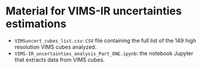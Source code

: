 # Material for VIMS-IR uncertainties estimations

 - `VIMSuncert_cubes_list.csv`: `CSV` file containing the full list of the 149 high resolution VIMS cubes analyzed.
 - `VIMS-IR_uncertainties_analysis_Part_ONE.ipynb`: the notebook Jupyter that extracts data from VIMS cubes.
